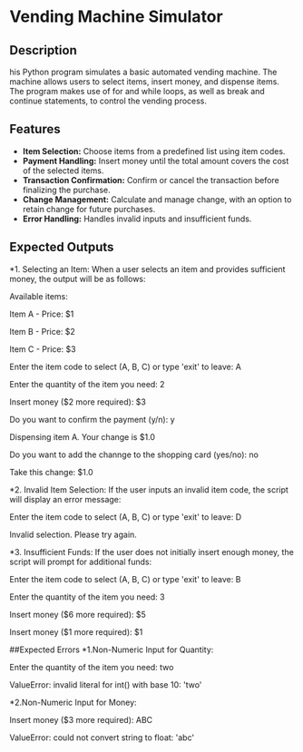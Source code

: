 # Vending Machine Simulator

## Description

his Python program simulates a basic automated vending machine. The machine allows users to select items, insert money, and dispense items. The program makes use of for and while loops, as well as break and continue statements, to control the vending process.

## Features

- **Item Selection:** Choose items from a predefined list using item codes.
- **Payment Handling:** Insert money until the total amount covers the cost of the selected items.
- **Transaction Confirmation:** Confirm or cancel the transaction before finalizing the purchase.
- **Change Management:** Calculate and manage change, with an option to retain change for future purchases.
- **Error Handling:** Handles invalid inputs and insufficient funds.

## Expected Outputs
*1. Selecting an Item:
When a user selects an item and provides sufficient money, the output will be as follows:

Available items:

Item A - Price: $1

Item B - Price: $2

Item C - Price: $3

Enter the item code to select (A, B, C) or type 'exit' to leave: A

Enter the quantity of the item you need: 2

Insert money ($2 more required): $3

Do you want to confirm the payment (y/n): y

Dispensing item A. Your change is $1.0

Do you want to add the channge to the shopping card (yes/no): no

Take this change: $1.0

*2. Invalid Item Selection:
If the user inputs an invalid item code, the script will display an error message:

Enter the item code to select (A, B, C) or type 'exit' to leave: D

Invalid selection. Please try again.

*3. Insufficient Funds:
If the user does not initially insert enough money, the script will prompt for additional funds:

Enter the item code to select (A, B, C) or type 'exit' to leave: B

Enter the quantity of the item you need: 3

Insert money ($6 more required): $5

Insert money ($1 more required): $1

##Expected Errors
*1.Non-Numeric Input for Quantity:

Enter the quantity of the item you need: two

ValueError: invalid literal for int() with base 10: 'two'

*2.Non-Numeric Input for Money:

Insert money ($3 more required): ABC

ValueError: could not convert string to float: 'abc'

